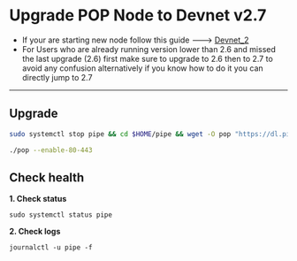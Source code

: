 # Upgrade POP Node to Devnet v2.7

- If your are starting new node follow this guide ---> [Devnet_2](https://github.com/colonyairdrops/pipe_popCDN/blob/main/Devnet_2.md)
- For Users who are already running version lower than 2.6 and missed the last upgrade (2.6) first make sure to upgrade to 2.6 then to 2.7 to avoid any confusion alternatively if you know how to do it you can directly jump to 2.7
---

## Upgrade
```bash
sudo systemctl stop pipe && cd $HOME/pipe && wget -O pop "https://dl.pipecdn.app/v0.2.7/pop" && chmod +x pop && sudo systemctl daemon-reload && sudo systemctl restart pipe
```
```bash
./pop --enable-80-443
```

## Check health
**1. Check status**
```
sudo systemctl status pipe
```
**2. Check logs**
```
journalctl -u pipe -f
```
